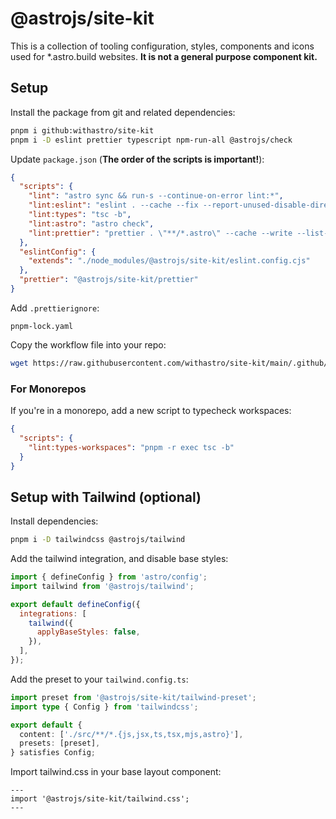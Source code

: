 # @astrojs/site-kit

This is a collection of tooling configuration, styles, components and icons used for \*.astro.build websites. **It is not a general purpose component kit.**

## Setup

Install the package from git and related dependencies:

```bash
pnpm i github:withastro/site-kit
pnpm i -D eslint prettier typescript npm-run-all @astrojs/check
```

Update `package.json` (**The order of the scripts is important!**):

```json
{
  "scripts": {
    "lint": "astro sync && run-s --continue-on-error lint:*",
    "lint:eslint": "eslint . --cache --fix --report-unused-disable-directives",
    "lint:types": "tsc -b",
    "lint:astro": "astro check",
    "lint:prettier": "prettier . \"**/*.astro\" --cache --write --list-different"
  },
  "eslintConfig": {
    "extends": "./node_modules/@astrojs/site-kit/eslint.config.cjs"
  },
  "prettier": "@astrojs/site-kit/prettier"
}
```

Add `.prettierignore`:

```ignore
pnpm-lock.yaml
```

Copy the workflow file into your repo:

```bash
wget https://raw.githubusercontent.com/withastro/site-kit/main/.github/workflows/lint.yml -O .github/workflows/lint.yml
```

### For Monorepos

If you're in a monorepo, add a new script to typecheck workspaces:

```json
{
  "scripts": {
    "lint:types-workspaces": "pnpm -r exec tsc -b"
  }
}
```

## Setup with Tailwind (optional)

Install dependencies:

```bash
pnpm i -D tailwindcss @astrojs/tailwind
```

Add the tailwind integration, and disable base styles:

```js
import { defineConfig } from 'astro/config';
import tailwind from '@astrojs/tailwind';

export default defineConfig({
  integrations: [
    tailwind({
      applyBaseStyles: false,
    }),
  ],
});
```

Add the preset to your `tailwind.config.ts`:

```ts
import preset from '@astrojs/site-kit/tailwind-preset';
import type { Config } from 'tailwindcss';

export default {
  content: ['./src/**/*.{js,jsx,ts,tsx,mjs,astro}'],
  presets: [preset],
} satisfies Config;
```

Import tailwind.css in your base layout component:

```astro
---
import '@astrojs/site-kit/tailwind.css';
---
```

